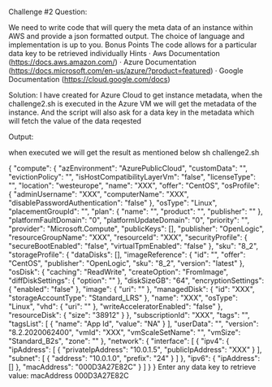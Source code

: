 Challenge #2 Question:

We need to write code that will query the meta data of an instance within AWS and provide a json formatted output. The choice of language and implementation is up to you.
Bonus Points
The code allows for a particular data key to be retrieved individually
Hints
·         Aws Documentation (https://docs.aws.amazon.com/)
·         Azure Documentation (https://docs.microsoft.com/en-us/azure/?product=featured)
·         Google Documentation (https://cloud.google.com/docs)

Solution: 
I have created for Azure Cloud to get instance metadata, when the challenge2.sh is executed in the Azure VM we will get the metadata of the instance. And the script will also ask for a data key in the metadata which will fetch the value of the data reqested 

Output:

when executed we will get the result as mentioned below
sh challenge2.sh

{
  "compute": {
    "azEnvironment": "AzurePublicCloud",
    "customData": "",
    "evictionPolicy": "",
    "isHostCompatibilityLayerVm": "false",
    "licenseType": "",
    "location": "westeurope",
    "name": "XXX",
    "offer": "CentOS",
    "osProfile": {
      "adminUsername": "XXX",
      "computerName": "XXX",
      "disablePasswordAuthentication": "false"
    },
    "osType": "Linux",
    "placementGroupId": "",
    "plan": {
      "name": "",
      "product": "",
      "publisher": ""
    },
    "platformFaultDomain": "0",
    "platformUpdateDomain": "0",
    "priority": "",
    "provider": "Microsoft.Compute",
    "publicKeys": [],
    "publisher": "OpenLogic",
    "resourceGroupName": "XXX",
    "resourceId": "XXX",
    "securityProfile": {
      "secureBootEnabled": "false",
      "virtualTpmEnabled": "false"
    },
    "sku": "8_2",
    "storageProfile": {
      "dataDisks": [],
      "imageReference": {
        "id": "",
        "offer": "CentOS",
        "publisher": "OpenLogic",
        "sku": "8_2",
        "version": "latest"
      },
      "osDisk": {
        "caching": "ReadWrite",
        "createOption": "FromImage",
        "diffDiskSettings": {
          "option": ""
        },
        "diskSizeGB": "64",
        "encryptionSettings": {
          "enabled": "false"
        },
        "image": {
          "uri": ""
        },
        "managedDisk": {
          "id": "XXX",
          "storageAccountType": "Standard_LRS"
        },
        "name": "XXX",
        "osType": "Linux",
        "vhd": {
          "uri": ""
        },
        "writeAcceleratorEnabled": "false"
      },
      "resourceDisk": {
        "size": "38912"
      }
    },
    "subscriptionId": "XXX",
    "tags": "",
    "tagsList": [
      {
        "name": "App Id",
        "value": "NA"
      }
    ],
    "userData": "",
    "version": "8.2.2020062400",
    "vmId": "XXX",
    "vmScaleSetName": "",
    "vmSize": "Standard_B2s",
    "zone": ""
  },
  "network": {
    "interface": [
      {
        "ipv4": {
          "ipAddress": [
            {
              "privateIpAddress": "10.0.1.5",
              "publicIpAddress": "XXX"
            }
          ],
          "subnet": [
            {
              "address": "10.0.1.0",
              "prefix": "24"
            }
          ]
        },
        "ipv6": {
          "ipAddress": []
        },
        "macAddress": "000D3A27E82C"
      }
    ]
  }
}
Enter any data key to retrieve value: macAddress
000D3A27E82C


